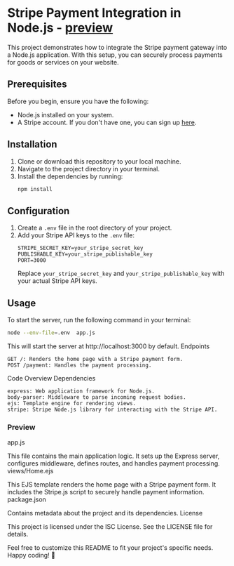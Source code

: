 # Stripe Payment Integration in Node.js - [preview](#demo)

This project demonstrates how to integrate the Stripe payment gateway into a Node.js application. With this setup, you can securely process payments for goods or services on your website.

## Prerequisites

Before you begin, ensure you have the following:

- Node.js installed on your system.
- A Stripe account. If you don't have one, you can sign up [here](https://dashboard.stripe.com/register).

## Installation

1. Clone or download this repository to your local machine.
2. Navigate to the project directory in your terminal.
3. Install the dependencies by running:
    ```bash
    npm install
    ```

## Configuration

1. Create a `.env` file in the root directory of your project.
2. Add your Stripe API keys to the `.env` file:
    ```plaintext
    STRIPE_SECRET_KEY=your_stripe_secret_key
    PUBLISHABLE_KEY=your_stripe_publishable_key
    PORT=3000
    ```
    Replace `your_stripe_secret_key` and `your_stripe_publishable_key` with your actual Stripe API keys.

## Usage

To start the server, run the following command in your terminal:

```bash
node --env-file=.env  app.js
```

This will start the server at http://localhost:3000 by default.
Endpoints

    GET /: Renders the home page with a Stripe payment form.
    POST /payment: Handles the payment processing.

Code Overview
Dependencies

    express: Web application framework for Node.js.
    body-parser: Middleware to parse incoming request bodies.
    ejs: Template engine for rendering views.
    stripe: Stripe Node.js library for interacting with the Stripe API.


### Preview

app.js

This file contains the main application logic. It sets up the Express server, configures middleware, defines routes, and handles payment processing.
views/Home.ejs

This EJS template renders the home page with a Stripe payment form. It includes the Stripe.js script to securely handle payment information.
package.json

Contains metadata about the project and its dependencies.
License

This project is licensed under the ISC License. See the LICENSE file for details.

Feel free to customize this README to fit your project's specific needs. Happy coding! 🚀

